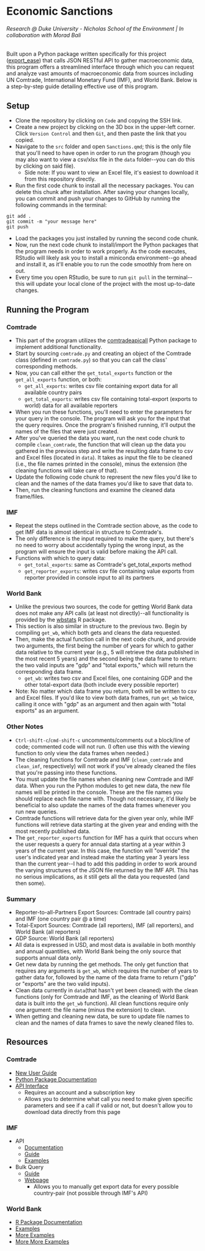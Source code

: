 # Economic Sanctions
###### Research @ Duke University - Nicholas School of the Environment | In collaboration with Morad Bali
Built upon a Python package written specifically for this project ([export_ease](https://pypi.org/project/export-ease/)) that calls JSON RESTful API to gather macroeconomic data, this program offers a streamlined interface through which you can request and analyze vast amounts of macroeconomic data from sources including UN Comtrade, International Monetary Fund (IMF), and World Bank. Below is a step-by-step guide detailing effective use of this program.
## Setup
* Clone the repository by clicking on ```Code``` and copying the SSH link.
* Create a new project by clicking on the 3D box in the upper-left corner. Click ```Version Control``` and then ```Git```, and then paste the link that you copied.
* Navigate to the ```src``` folder and open ```Sanctions.qmd```; this is the only file that you'll need to have open in order to run the program (though you may also want to view a csv/xlsx file in the ```data``` folder--you can do this by clicking on said file).
  * Side note: If you want to view an Excel file, it's easiest to download it from this repository directly.
* Run the first code chunk to install all the necessary packages. You can delete this chunk after installation. After saving your changes locally, you can commit and push your changes to GitHub by running the following commands in the terminal:
```
git add .
git commit -m "your message here"
git push
```
* Load the packages you just installed by running the second code chunk.
* Now, run the next code chunk to install/import the Python packages that the program needs in order to work properly. As the code executes, RStudio will likely ask you to install a miniconda environment--go ahead and install it, as it'll enable you to run the code smoothly from here on out. 
* Every time you open RStudio, be sure to run ```git pull``` in the terminal--this will update your local clone of the project with the most up-to-date changes.
## Running the Program
### Comtrade
* This part of the program utilizes the [comtradeapicall](https://pypi.org/project/comtradeapicall/) Python package to implement additional functionality.
* Start by sourcing ```comtrade.py``` and creating an object of the Comtrade class (defined in ```comtrade.py```) so that you can call the class' corresponding methods.
* Now, you can call either the ```get_total_exports``` function or the ```get_all_exports``` function, or both:
  * ```get_all_exports```: writes csv file containing export data for all available country pairs
  * ```get_total_exports```: writes csv file containing total-export (exports to world) data for all available reporters
* When you run these functions, you'll need to enter the parameters for your query in the console. The program will ask you for the input that the query requires. Once the program's finished running, it'll output the names of the files that were just created.
* After you've queried the data you want, run the next code chunk to compile ```clean_comtrade```, the function that will clean up the data you gathered in the previous step and write the resulting data frame to csv and Excel files (located in ```data```). It takes as input the file to be cleaned (i.e., the file names printed in the console), minus the extension (the cleaning functions will take care of that).
* Update the following code chunk to represent the new files you'd like to clean and the names of the data frames you'd like to save that data to.
* Then, run the cleaning functions and examine the cleaned data frame/files.
### IMF
* Repeat the steps outlined in the Comtrade section above, as the code to get IMF data is almost identical in structure to Comtrade's. 
* The only difference is the input required to make the query, but there's no need to worry about accidentally typing the wrong input, as the program will ensure the input is valid before making the API call.
* Functions with which to query data:
  * ```get_total_exports```: same as Comtrade's get_total_exports method
  * ```get_reporter_exports```: writes csv file containing value exports from reporter provided in console input to all its partners 
### World Bank
* Unlike the previous two sources, the code for getting World Bank data does not make any API calls (at least not directly)--all functionality is provided by the [wbstats](https://github.com/gshs-ornl/wbstats) R package.
* This section is also similar in structure to the previous two. Begin by compiling ```get_wb```, which both gets and cleans the data requested.
* Then, make the actual function call in the next code chunk, and provide two arguments, the first being the number of years for which to gather data relative to the current year (e.g., 5 will retrieve the data published in the most recent 5 years) and the second being the data frame to return: the two valid inputs are "gdp" and "total exports," which will return the corresponding data frame. 
  * ```get_wb```: writes two csv and Excel files, one containing GDP and the other total-export data (both include every possible reporter)
* Note: No matter which data frame you return, both will be written to csv and Excel files. If you'd like to view both data frames, run ```get_wb``` twice, calling it once with "gdp" as an argument and then again with "total exports" as an argument.
### Other Notes
* ```Ctrl-shift-c```/```cmd-shift-c``` uncomments/comments out a block/line of code; commented code will not run. (I often use this with the viewing function to only view the data frames when needed.)
* The cleaning functions for Comtrade and IMF (```clean_comtrade``` and ```clean_imf```, respectively) will not work if you've already cleaned the files that you're passing into these functions.
* You must update the file names when cleaning new Comtrade and IMF data. When you run the Python modules to get new data, the new file names will be printed in the console. These are the file names you should replace each file name with. Though not necessary, it'd likely be beneficial to also update the names of the data frames whenever you run new queries.
* Comtrade functions will retrieve data for the given year only, while IMF functions will retrieve data starting at the given year and ending with the most recently published data.
* The ```get_reporter_exports``` function for IMF has a quirk that occurs when the user requests a query for annual data starting at a year within 3 years of the current year. In this case, the function will "override" the user's indicated year and instead make the starting year 3 years less than the current year--I had to add this padding in order to work around the varying structures of the JSON file returned by the IMF API. This has no serious implications, as it still gets all the data you requested (and then some).
### Summary
* Reporter-to-all-Partners Export Sources: Comtrade (all country pairs) and IMF (one country pair @ a time)
* Total-Export Sources: Comtrade (all reporters), IMF (all reporters), and World Bank (all reporters)
* GDP Source: World Bank (all reporters)
* All data is expressed in USD, and most data is available in both monthly and annual quantities, with World Bank being the only source that supports annual data only.
* Get new data by running the get methods. The only get function that requires any arguments is ```get_wb```, which requires the number of years to gather data for, followed by the name of the data frame to return ("gdp" or "exports" are the two valid inputs).
* Clean data currently in ```data```(that hasn't yet been cleaned) with the clean functions (only for Comtrade and IMF, as the cleaning of World Bank data is built into the ```get_wb``` function). All clean functions require only one argument: the file name (minus the extension) to clean.
* When getting and cleaning new data, be sure to update file names to clean and the names of data frames to save the newly cleaned files to.
## Resources
### Comtrade
* [New User Guide](https://unstats.un.org/wiki/display/comtrade/New+Comtrade+User+Guide#NewComtradeUserGuide-Tariffline)
* [Python Package Documentation](https://pypi.org/project/comtradeapicall/)
* [API Interface](https://comtradedeveloper.un.org/signin?returnUrl=%2Fapi-details#api=comtrade-v1&operation=get-get)
  * Requires an account and a subscription key
  * Allows you to determine what call you need to make given specific parameters and see if a call if valid or not, but doesn't allow you to download data directly from this page
### IMF
* API
  * [Documentation](https://datahelp.imf.org/knowledgebase/articles/667681-json-restful-web-service)
  * [Guide](http://www.bd-econ.com/imfapi1.html)
  * [Examples](https://github.com/bdecon/econ_data/blob/master/APIs/IMF.ipynb)
* Bulk Query
  * [Guide](https://datahelp.imf.org/knowledgebase/articles/493639-export-data-how-to-bulk-download)
  * [Webpage](https://data.imf.org/?sk=388DFA60-1D26-4ADE-B505-A05A558D9A42&sId=1479329334655)
    * Allows you to manually get export data for every possible country-pair (not possible through IMF's API)
### World Bank
* [R Package Documentation](https://cran.r-project.org/web/packages/wbstats/wbstats.pdf)
* [Examples](https://rdrr.io/cran/wbstats/man/wb_data.html)
* [More Examples](https://cran.r-project.org/web/packages/wbstats/vignettes/wbstats.html#:~:text=The%20wbstats%20R%2Dpackage%20allows,with%20realtime%20access%20to%20the)
* [More More Examples](https://jesse.netlify.app/2018/01/08/getting-started-with-wbstats-a-world-bank-r-package/)
